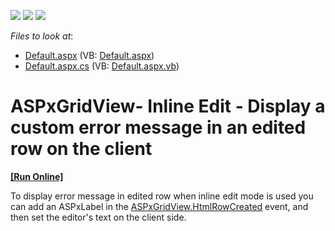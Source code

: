 <!-- default badges list -->
![](https://img.shields.io/endpoint?url=https://codecentral.devexpress.com/api/v1/VersionRange/128536290/15.1.3%2B)
[![](https://img.shields.io/badge/Open_in_DevExpress_Support_Center-FF7200?style=flat-square&logo=DevExpress&logoColor=white)](https://supportcenter.devexpress.com/ticket/details/E4922)
[![](https://img.shields.io/badge/📖_How_to_use_DevExpress_Examples-e9f6fc?style=flat-square)](https://docs.devexpress.com/GeneralInformation/403183)
<!-- default badges end -->
<!-- default file list -->
*Files to look at*:

* [Default.aspx](./CS/WebSite/Default.aspx) (VB: [Default.aspx](./VB/WebSite/Default.aspx))
* [Default.aspx.cs](./CS/WebSite/Default.aspx.cs) (VB: [Default.aspx.vb](./VB/WebSite/Default.aspx.vb))
<!-- default file list end -->
# ASPxGridView- Inline Edit - Display a custom error message in an edited row on the client
<!-- run online -->
**[[Run Online]](https://codecentral.devexpress.com/e4922/)**
<!-- run online end -->


<p>To display error message in edited row when inline edit mode is used you can add an ASPxLabel in the <a href="http://documentation.devexpress.com/#AspNet/DevExpressWebASPxGridViewASPxGridView_HtmlRowCreatedtopic">ASPxGridView.HtmlRowCreated</a> event, and then set the editor's text on the client side.</p>

<br/>


